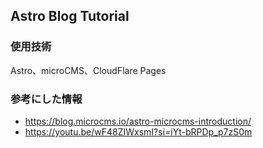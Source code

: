 ## Astro Blog Tutorial

### 使用技術
Astro、microCMS、CloudFlare Pages

### 参考にした情報

- https://blog.microcms.io/astro-microcms-introduction/
- https://youtu.be/wF48ZIWxsmI?si=iYt-bRPDp_p7zS0m
